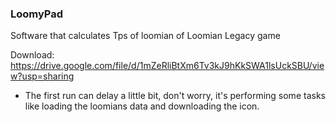 ### LoomyPad
Software that calculates Tps of loomian of Loomian Legacy game

Download: https://drive.google.com/file/d/1mZeRliBtXm6Tv3kJ9hKkSWA1lsUckSBU/view?usp=sharing

- The first run can delay a little bit, don't worry, it's performing some tasks like loading the loomians data and downloading the icon.
